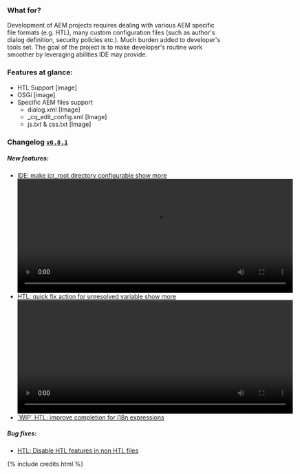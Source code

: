 
### What for?

<p>Development of AEM projects requires dealing with various AEM specific file formats (e.g. HTL), many custom configuration
    files (such as author's dialog definition, security policies etc.). Much burden added to developer's tools set. The goal
    of the project is to make developer's routine work smoother by leveraging abilities IDE may provide.</p>

### Features at glance: 

* HTL Support [image] 
* OSGi [image]
* Specific AEM files support 
  * dialog.xml [Image] 
  * _cq_edit_config.xml [Image] 
  * js.txt & css.txt [Image] 
  
### Changelog [`v0.8.1`](https://github.com/DmytroTroynikov/aemtools/releases/tag/v0.8.1)

##### New features:

<ul id="changelog-accordion" role="tablist">
    <li>
        <a href="https://github.com/DmytroTroynikov/aemtools/issues/115" id="115-heading">
            IDE: make jcr_root directory configurable 
        </a>
        <a href="#115-collapse" data-toggle="collapse" aria-expanded="false">
            <span class="collapse-btn">
                show more 
            </span>
        </a>
        <div id="115-collapse" class="collapse hide" data-parent="changelog-accordion" role="tabpanel" aria-labelledby="115-heading">
            <div class="card-block">
               <video class="col-10 video-js" data-setup='{"loop": true}'
                 loop="true" 
                 controls preload="auto" width="640" height="264">
                 <source src="/assets/images/cnotes/htl_root_configuration2.webm" type="video/webm">
                </video>
            </div>
        </div>
    </li>
    <li>
        <a href="https://github.com/DmytroTroynikov/aemtools/issues/108" id="108-heading">
            HTL: quick fix action for unresolved variable
        </a>
        <a href="#108-collapse" data-toggle="collapse" aria-expanded="false">
            <span class="collapse-btn">
                show more
            </span>
        </a>
        <div id="108-collapse" class="collapse hide" data-parent="changelog-accordion" role="tabpanel" aria-labelledby="108-heading">
            <div class="card-block">
                <video class="col-10 video-js" data-setup='{"loop": true}'
                 loop="true" 
                 controls preload="auto" width="640" height="264">
                 <source src="/assets/images/cnotes/fix_variable.webm" type="video/webm">
                </video>
            </div>
        </div>
    </li>
    <li>
        <a href="https://github.com/DmytroTroynikov/aemtools/issues/111">`WIP` HTL: improve completion for i18n expressions</a>
    </li>
</ul>

##### Bug fixes:

<ul>
    <li>
        <a href="https://github.com/DmytroTroynikov/aemtools/issues/117">
            HTL: Disable HTL features in non HTL files
        </a>
    </li>
</ul>

{% include credits.html %}
